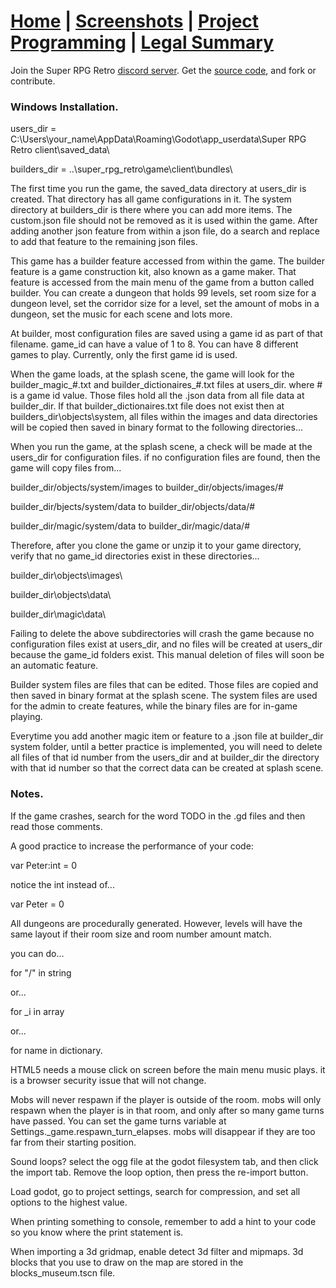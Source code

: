 # [Home]() | [Screenshots](screenshots.md) | [Project Programming](project-programming.md) | [Legal Summary](legal-summary.md)

Join the Super RPG Retro [discord server](https://discord.gg/b8damxvwX8). Get the [source code](https://github.com/Super-RPG-Retro/Super-RPG-Retro), and fork or contribute.

### Windows Installation.
users_dir = C:\Users\your_name\AppData\Roaming\Godot\app_userdata\Super RPG Retro client\saved_data\

builders_dir = ..\super_rpg_retro\game\client\bundles\

The first time you run the game, the saved_data directory at users_dir is created. That directory has all game configurations in it. The system directory at builders_dir is there where you can add more items. The custom.json file should not be removed as it is used within the game. After adding another json feature from within a json file, do a search and replace to add that feature to the remaining json files.

This game has a builder feature accessed from within the game. The builder feature is a game construction kit, also known as a game maker. That feature is accessed from the main menu of the game from a button called builder. You can create a dungeon that holds 99 levels, set room size for a dungeon level, set the corridor size for a level, set the amount of mobs in a dungeon, set the music for each scene and lots more.

At builder, most configuration files are saved using a game id as part of that filename. game_id can have a value of 1 to 8. You can have 8 different games to play. Currently, only the first game id is used.

When the game loads, at the splash scene, the game will look for the builder_magic_#.txt and builder_dictionaires_#.txt files at users_dir. where # is a game id value. Those files hold all the .json data from all file data at builder_dir. If that builder_dictionaires.txt file does not exist then at builders_dir\objects\system, all files within the images and data directories will be copied then saved in binary format to the following directories...

When you run the game, at the splash scene, a check will be made at the users_dir for configuration files. if no configuration files are found, then the game will copy files from...

builder_dir/objects/system/images to builder_dir/objects/images/#

builder_dir/bjects/system/data to builder_dir/objects/data/#

builder_dir/magic/system/data to builder_dir/magic/data/#

Therefore, after you clone the game or unzip it to your game directory, verify that no game_id directories exist in these directories...

builder_dir\objects\images\

builder_dir\objects\data\

builder_dir\magic\data\

Failing to delete the above subdirectories will crash the game because no configuration files exist at users_dir, and no files will be created at users_dir because the game_id folders exist. This manual deletion of files will soon be an automatic feature.

Builder system files are files that can be edited. Those files are copied and then saved in binary format at the splash scene. The system files are used for the admin to create features, while the binary files are for in-game playing.

Everytime you add another magic item or feature to a .json file at builder_dir system folder, until a better practice is implemented, you will need to delete all files of that id number from the users_dir and at builder_dir the directory with that id number so that the correct data can be created at splash scene.

### Notes.
If the game crashes, search for the word TODO in the .gd files and then read those comments.

A good practice to increase the performance of your code:

var Peter:int = 0

notice the int instead of...

var Peter = 0

All dungeons are procedurally generated. However, levels will have the same layout if their room size and room number amount match.

you can do...

for "/" in string

or...

for _i in array

or...

for name in dictionary.

HTML5 needs a mouse click on screen before the main menu music plays. it is a browser security issue that will not change.

Mobs will never respawn if the player is outside of the room. mobs will only respawn when the player is in that room, and only after so many game turns have passed. You can set the game turns variable at Settings._game.respawn_turn_elapses. mobs will disappear if they are too far from their starting position.

Sound loops? select the ogg file at the godot filesystem tab, and then click the import tab. Remove the loop option, then press the re-import button.

Load godot, go to project settings, search for compression, and set all options to the highest value.

When printing something to console, remember to add a hint to your code so you know where the print statement is.

When importing a 3d gridmap, enable detect 3d filter and mipmaps. 3d blocks that you use to draw on the map are stored in the blocks_museum.tscn file.